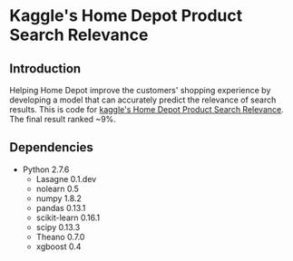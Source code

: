 # Kaggle's Home Depot Product Search Relevance

## Introduction

Helping Home Depot improve the customers' shopping experience by developing a model that can accurately predict the relevance of search results. This is code for [kaggle's Home Depot Product Search Relevance][1]. The final result ranked ~9%.

## Dependencies
* Python 2.7.6
    * Lasagne 0.1.dev
    * nolearn 0.5
    * numpy 1.8.2
    * pandas 0.13.1
    * scikit-learn 0.16.1
    * scipy 0.13.3
    * Theano 0.7.0
    * xgboost 0.4

[1]: https://www.kaggle.com/c/home-depot-product-search-relevance
